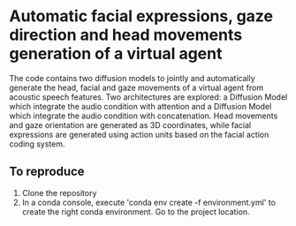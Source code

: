 # Automatic facial expressions, gaze direction and head movements generation of a virtual agent

The code contains two diffusion models to jointly and automatically generate the head, facial and gaze movements  of a virtual agent from acoustic speech features. Two architectures are explored: a Diffusion Model which integrate the audio condition with attention and a Diffusion Model which integrate the audio condition with concatenation. Head movements and gaze orientation are generated as 3D coordinates, while facial expressions are generated using action units based on the facial action coding system.

## To reproduce
1. Clone the repository
2. In a conda console, execute 'conda env create -f environment.yml' to create the right conda environment. Go to the project location.